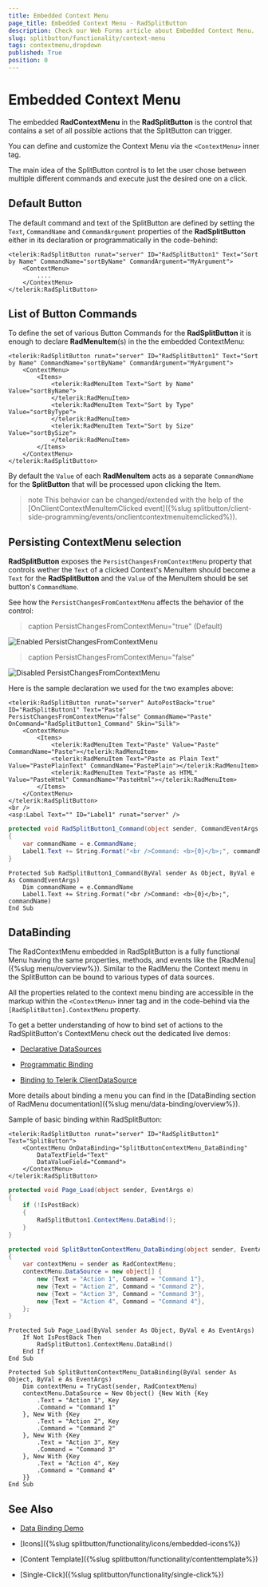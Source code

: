 ```yaml
---
title: Embedded Context Menu
page_title: Embedded Context Menu - RadSplitButton
description: Check our Web Forms article about Embedded Context Menu.
slug: splitbutton/functionality/context-menu
tags: contextmenu,dropdown
published: True
position: 0
---
```


# Embedded Context Menu

The embedded **RadContextMenu** in the **RadSplitButton** is the control that contains a set of all possible actions that the SplitButton can trigger.

You can define and customize the Context Menu via the `<ContextMenu>` inner tag.

The main idea of the SplitButton control is to let the user chose between multiple different commands and execute just the desired one on a click.

## Default Button

The default command and text of the SplitButton are defined by setting the `Text`, `CommandName` and `CommandArgument` properties of the **RadSplitButton** either in its declaration or programmatically in the code-behind:

````ASPX
<telerik:RadSplitButton runat="server" ID="RadSplitButton1" Text="Sort by Name" CommandName="sortByName" CommandArgument="MyArgument">
    <ContextMenu>
        ....
    </ContextMenu>
</telerik:RadSplitButton>
````

## List of Button Commands

To define the set of various Button Commands for the **RadSplitButton** it is enough to declare **RadMenuItem**(s) in the the embedded ContextMenu:

````ASPX
<telerik:RadSplitButton runat="server" ID="RadSplitButton1" Text="Sort by Name" CommandName="sortByName" CommandArgument="MyArgument">
    <ContextMenu>
        <Items>
            <telerik:RadMenuItem Text="Sort by Name" Value="sortByName">
            </telerik:RadMenuItem>
            <telerik:RadMenuItem Text="Sort by Type" Value="sortByType">
            </telerik:RadMenuItem>
            <telerik:RadMenuItem Text="Sort by Size" Value="sortBySize">
            </telerik:RadMenuItem>
        </Items>
    </ContextMenu>
</telerik:RadSplitButton>
````

By default the `Value` of each **RadMenuItem** acts as a separate `CommandName` for the **SplitButton** that will be processed upon clicking the Item. 

>note This behavior can be changed/extended with the help of the [OnClientContextMenuItemClicked event]({%slug splitbutton/client-side-programming/events/onclientcontextmenuitemclicked%}).

## Persisting ContextMenu selection

**RadSplitButton** exposes the `PersistChangesFromContextMenu` property that controls wether the `Text` of a clicked Context's MenuItem should become a `Text` for the **RadSplitButton** and the `Value` of the MenuItem should be set button's `CommandName`.

See how the `PersistChangesFromContextMenu` affects the behavior of the control:

>caption PersistChangesFromContextMenu="true" (Default)

![Enabled PersistChangesFromContextMenu](images/context_menu_persist_true.gif)

>caption PersistChangesFromContextMenu="false"

![Disabled PersistChangesFromContextMenu](images/context_menu_persist_false.gif)

Here is the sample declaration we used for the two examples above:

````ASPX
<telerik:RadSplitButton runat="server" AutoPostBack="true" ID="RadSplitButton1" Text="Paste" PersistChangesFromContextMenu="false" CommandName="Paste" OnCommand="RadSplitButton1_Command" Skin="Silk">
    <ContextMenu>
        <Items>
            <telerik:RadMenuItem Text="Paste" Value="Paste" CommandName="Paste"></telerik:RadMenuItem>
            <telerik:RadMenuItem Text="Paste as Plain Text" Value="PastePlainText" CommandName="PastePlain"></telerik:RadMenuItem>
            <telerik:RadMenuItem Text="Paste as HTML" Value="PasteHtml" CommandName="PasteHtml"></telerik:RadMenuItem>
        </Items>
    </ContextMenu>
</telerik:RadSplitButton>
<br />
<asp:Label Text="" ID="Label1" runat="server" />
````

````C#
protected void RadSplitButton1_Command(object sender, CommandEventArgs e)
{
    var commandName = e.CommandName;
    Label1.Text += String.Format("<br />Command: <b>{0}</b>;", commandName);
}
````
````VB
Protected Sub RadSplitButton1_Command(ByVal sender As Object, ByVal e As CommandEventArgs)
    Dim commandName = e.CommandName
    Label1.Text += String.Format("<br />Command: <b>{0}</b>;", commandName)
End Sub
````

## DataBinding

The RadContextMenu embedded in RadSplitButton is a fully functional Menu having the same properties, methods, and events like the [RadMenu]({%slug menu/overview%}). Similar to the RadMenu the Context menu in the SplitButton can be bound to various types of data sources.

All the properties related to the context menu binding are accessible in the markup within the `<ContextMenu>` inner tag and in the code-behind via the `[RadSplitButton].ContextMenu` property.

To get a better understanding of how to bind set of actions to the RadSplitButton's ContextMenu check out the dedicated live demos:

 - [Declarative DataSources](https://demos.telerik.com/aspnet-ajax/splitbutton/data-binding/declarative-binding/defaultcs.aspx)

 - [Programmatic Binding](https://demos.telerik.com/aspnet-ajax/splitbutton/data-binding/programmatic-binding/defaultcs.aspx)

 - [Binding to Telerik ClientDataSource](https://demos.telerik.com/aspnet-ajax/splitbutton/data-binding/client-side-data-binding/defaultcs.aspx)

More details about binding a menu you can find in the [DataBinding section of RadMenu documentation]({%slug menu/data-binding/overview%}). 

Sample of basic binding within RadSplitButton:

````ASPX
<telerik:RadSplitButton runat="server" ID="RadSplitButton1" Text="SplitButton">
    <ContextMenu OnDataBinding="SplitButtonContextMenu_DataBinding"
        DataTextField="Text"
        DataValueField="Command">
    </ContextMenu>
</telerik:RadSplitButton>
````

````C#
protected void Page_Load(object sender, EventArgs e)
{
    if (!IsPostBack)
    {
        RadSplitButton1.ContextMenu.DataBind();
    }
}

protected void SplitButtonContextMenu_DataBinding(object sender, EventArgs e)
{
    var contextMenu = sender as RadContextMenu;
    contextMenu.DataSource = new object[] {
        new {Text = "Action 1", Command = "Command 1"},
        new {Text = "Action 2", Command = "Command 2"},
        new {Text = "Action 3", Command = "Command 3"},
        new {Text = "Action 4", Command = "Command 4"},
    };
}
````
````VB
Protected Sub Page_Load(ByVal sender As Object, ByVal e As EventArgs)
    If Not IsPostBack Then
        RadSplitButton1.ContextMenu.DataBind()
    End If
End Sub

Protected Sub SplitButtonContextMenu_DataBinding(ByVal sender As Object, ByVal e As EventArgs)
    Dim contextMenu = TryCast(sender, RadContextMenu)
    contextMenu.DataSource = New Object() {New With {Key
        .Text = "Action 1", Key
        .Command = "Command 1"
    }, New With {Key
        .Text = "Action 2", Key
        .Command = "Command 2"  
    }, New With {Key
        .Text = "Action 3", Key
        .Command = "Command 3"
    }, New With {Key
        .Text = "Action 4", Key
        .Command = "Command 4"
    }}
End Sub
````

## See Also

 * [Data Binding Demo](https://demos.telerik.com/aspnet-ajax/splitbutton/data-binding/programmatic-binding/defaultcs.aspx)

 * [Icons]({%slug splitbutton/functionality/icons/embedded-icons%})

 * [Content Template]({%slug splitbutton/functionality/contenttemplate%})
 
 * [Single-Click]({%slug splitbutton/functionality/single-click%})
